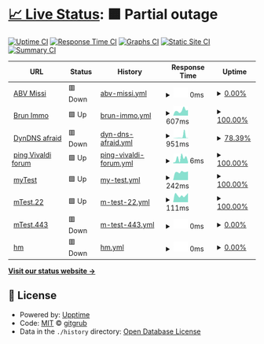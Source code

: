 # [📈 Live Status](https://gitgrub.github.io/uptest): <!--live status--> **🟧 Partial outage**

<!--
This repository contains the open-source uptime monitor and status page for [gitgrub](https://gitgrub.github.io/uptest), powered by [Upptime](https://github.com/upptime/upptime).
-->

[![Uptime CI](https://github.com/gitgrub/uptest/workflows/Uptime%20CI/badge.svg)](https://github.com/gitgrub/uptest/actions?query=workflow%3A%22Uptime+CI%22)
[![Response Time CI](https://github.com/gitgrub/uptest/workflows/Response%20Time%20CI/badge.svg)](https://github.com/gitgrub/uptest/actions?query=workflow%3A%22Response+Time+CI%22)
[![Graphs CI](https://github.com/gitgrub/uptest/workflows/Graphs%20CI/badge.svg)](https://github.com/gitgrub/uptest/actions?query=workflow%3A%22Graphs+CI%22)
[![Static Site CI](https://github.com/gitgrub/uptest/workflows/Static%20Site%20CI/badge.svg)](https://github.com/gitgrub/uptest/actions?query=workflow%3A%22Static+Site+CI%22)
[![Summary CI](https://github.com/gitgrub/uptest/workflows/Summary%20CI/badge.svg)](https://github.com/gitgrub/uptest/actions?query=workflow%3A%22Summary+CI%22)

<!--
With [Upptime](https://upptime.js.org), you can get your own unlimited and free uptime monitor and status page, powered entirely by a GitHub repository. We use [Issues](https://github.com/gitgrub/uptest/issues) as incident reports, [Actions](https://github.com/gitgrub/uptest/actions) as uptime monitors, and [Pages](https://gitgrub.github.io/uptest) for the status page.
-->

<!--start: status pages-->
<!-- This summary is generated by Upptime (https://github.com/upptime/upptime) -->
<!-- Do not edit this manually, your changes will be overwritten -->
<!-- prettier-ignore -->
| URL | Status | History | Response Time | Uptime |
| --- | ------ | ------- | ------------- | ------ |
| <img alt="" src="https://icons.duckduckgo.com/ip3/www.abv-styling.at.ico" height="13"> [ABV Missi](https://www.abv-styling.at) | 🟥 Down | [abv-missi.yml](https://github.com/gitgrub/uptest/commits/HEAD/history/abv-missi.yml) | <details><summary><img alt="Response time graph" src="./graphs/abv-missi/response-time-week.png" height="20"> 0ms</summary><br><a href="https://gitgrub.github.io/uptest/history/abv-missi"><img alt="Response time 1100" src="https://img.shields.io/endpoint?url=https%3A%2F%2Fraw.githubusercontent.com%2Fgitgrub%2Fuptest%2FHEAD%2Fapi%2Fabv-missi%2Fresponse-time.json"></a><br><a href="https://gitgrub.github.io/uptest/history/abv-missi"><img alt="24-hour response time 0" src="https://img.shields.io/endpoint?url=https%3A%2F%2Fraw.githubusercontent.com%2Fgitgrub%2Fuptest%2FHEAD%2Fapi%2Fabv-missi%2Fresponse-time-day.json"></a><br><a href="https://gitgrub.github.io/uptest/history/abv-missi"><img alt="7-day response time 0" src="https://img.shields.io/endpoint?url=https%3A%2F%2Fraw.githubusercontent.com%2Fgitgrub%2Fuptest%2FHEAD%2Fapi%2Fabv-missi%2Fresponse-time-week.json"></a><br><a href="https://gitgrub.github.io/uptest/history/abv-missi"><img alt="30-day response time 964" src="https://img.shields.io/endpoint?url=https%3A%2F%2Fraw.githubusercontent.com%2Fgitgrub%2Fuptest%2FHEAD%2Fapi%2Fabv-missi%2Fresponse-time-month.json"></a><br><a href="https://gitgrub.github.io/uptest/history/abv-missi"><img alt="1-year response time 1100" src="https://img.shields.io/endpoint?url=https%3A%2F%2Fraw.githubusercontent.com%2Fgitgrub%2Fuptest%2FHEAD%2Fapi%2Fabv-missi%2Fresponse-time-year.json"></a></details> | <details><summary><a href="https://gitgrub.github.io/uptest/history/abv-missi">0.00%</a></summary><a href="https://gitgrub.github.io/uptest/history/abv-missi"><img alt="All-time uptime 87.37%" src="https://img.shields.io/endpoint?url=https%3A%2F%2Fraw.githubusercontent.com%2Fgitgrub%2Fuptest%2FHEAD%2Fapi%2Fabv-missi%2Fuptime.json"></a><br><a href="https://gitgrub.github.io/uptest/history/abv-missi"><img alt="24-hour uptime 0.00%" src="https://img.shields.io/endpoint?url=https%3A%2F%2Fraw.githubusercontent.com%2Fgitgrub%2Fuptest%2FHEAD%2Fapi%2Fabv-missi%2Fuptime-day.json"></a><br><a href="https://gitgrub.github.io/uptest/history/abv-missi"><img alt="7-day uptime 0.00%" src="https://img.shields.io/endpoint?url=https%3A%2F%2Fraw.githubusercontent.com%2Fgitgrub%2Fuptest%2FHEAD%2Fapi%2Fabv-missi%2Fuptime-week.json"></a><br><a href="https://gitgrub.github.io/uptest/history/abv-missi"><img alt="30-day uptime 0.00%" src="https://img.shields.io/endpoint?url=https%3A%2F%2Fraw.githubusercontent.com%2Fgitgrub%2Fuptest%2FHEAD%2Fapi%2Fabv-missi%2Fuptime-month.json"></a><br><a href="https://gitgrub.github.io/uptest/history/abv-missi"><img alt="1-year uptime 74.20%" src="https://img.shields.io/endpoint?url=https%3A%2F%2Fraw.githubusercontent.com%2Fgitgrub%2Fuptest%2FHEAD%2Fapi%2Fabv-missi%2Fuptime-year.json"></a></details>
| <img alt="" src="https://icons.duckduckgo.com/ip3/immobilien.brun.at.ico" height="13"> [Brun Immo](http://immobilien.brun.at) | 🟩 Up | [brun-immo.yml](https://github.com/gitgrub/uptest/commits/HEAD/history/brun-immo.yml) | <details><summary><img alt="Response time graph" src="./graphs/brun-immo/response-time-week.png" height="20"> 607ms</summary><br><a href="https://gitgrub.github.io/uptest/history/brun-immo"><img alt="Response time 784" src="https://img.shields.io/endpoint?url=https%3A%2F%2Fraw.githubusercontent.com%2Fgitgrub%2Fuptest%2FHEAD%2Fapi%2Fbrun-immo%2Fresponse-time.json"></a><br><a href="https://gitgrub.github.io/uptest/history/brun-immo"><img alt="24-hour response time 672" src="https://img.shields.io/endpoint?url=https%3A%2F%2Fraw.githubusercontent.com%2Fgitgrub%2Fuptest%2FHEAD%2Fapi%2Fbrun-immo%2Fresponse-time-day.json"></a><br><a href="https://gitgrub.github.io/uptest/history/brun-immo"><img alt="7-day response time 607" src="https://img.shields.io/endpoint?url=https%3A%2F%2Fraw.githubusercontent.com%2Fgitgrub%2Fuptest%2FHEAD%2Fapi%2Fbrun-immo%2Fresponse-time-week.json"></a><br><a href="https://gitgrub.github.io/uptest/history/brun-immo"><img alt="30-day response time 526" src="https://img.shields.io/endpoint?url=https%3A%2F%2Fraw.githubusercontent.com%2Fgitgrub%2Fuptest%2FHEAD%2Fapi%2Fbrun-immo%2Fresponse-time-month.json"></a><br><a href="https://gitgrub.github.io/uptest/history/brun-immo"><img alt="1-year response time 792" src="https://img.shields.io/endpoint?url=https%3A%2F%2Fraw.githubusercontent.com%2Fgitgrub%2Fuptest%2FHEAD%2Fapi%2Fbrun-immo%2Fresponse-time-year.json"></a></details> | <details><summary><a href="https://gitgrub.github.io/uptest/history/brun-immo">100.00%</a></summary><a href="https://gitgrub.github.io/uptest/history/brun-immo"><img alt="All-time uptime 99.95%" src="https://img.shields.io/endpoint?url=https%3A%2F%2Fraw.githubusercontent.com%2Fgitgrub%2Fuptest%2FHEAD%2Fapi%2Fbrun-immo%2Fuptime.json"></a><br><a href="https://gitgrub.github.io/uptest/history/brun-immo"><img alt="24-hour uptime 100.00%" src="https://img.shields.io/endpoint?url=https%3A%2F%2Fraw.githubusercontent.com%2Fgitgrub%2Fuptest%2FHEAD%2Fapi%2Fbrun-immo%2Fuptime-day.json"></a><br><a href="https://gitgrub.github.io/uptest/history/brun-immo"><img alt="7-day uptime 100.00%" src="https://img.shields.io/endpoint?url=https%3A%2F%2Fraw.githubusercontent.com%2Fgitgrub%2Fuptest%2FHEAD%2Fapi%2Fbrun-immo%2Fuptime-week.json"></a><br><a href="https://gitgrub.github.io/uptest/history/brun-immo"><img alt="30-day uptime 100.00%" src="https://img.shields.io/endpoint?url=https%3A%2F%2Fraw.githubusercontent.com%2Fgitgrub%2Fuptest%2FHEAD%2Fapi%2Fbrun-immo%2Fuptime-month.json"></a><br><a href="https://gitgrub.github.io/uptest/history/brun-immo"><img alt="1-year uptime 99.91%" src="https://img.shields.io/endpoint?url=https%3A%2F%2Fraw.githubusercontent.com%2Fgitgrub%2Fuptest%2FHEAD%2Fapi%2Fbrun-immo%2Fuptime-year.json"></a></details>
| <img alt="" src="https://icons.duckduckgo.com/ip3/freedns.afraid.org.ico" height="13"> [DynDNS afraid](https://freedns.afraid.org) | 🟥 Down | [dyn-dns-afraid.yml](https://github.com/gitgrub/uptest/commits/HEAD/history/dyn-dns-afraid.yml) | <details><summary><img alt="Response time graph" src="./graphs/dyn-dns-afraid/response-time-week.png" height="20"> 951ms</summary><br><a href="https://gitgrub.github.io/uptest/history/dyn-dns-afraid"><img alt="Response time 550" src="https://img.shields.io/endpoint?url=https%3A%2F%2Fraw.githubusercontent.com%2Fgitgrub%2Fuptest%2FHEAD%2Fapi%2Fdyn-dns-afraid%2Fresponse-time.json"></a><br><a href="https://gitgrub.github.io/uptest/history/dyn-dns-afraid"><img alt="24-hour response time 186" src="https://img.shields.io/endpoint?url=https%3A%2F%2Fraw.githubusercontent.com%2Fgitgrub%2Fuptest%2FHEAD%2Fapi%2Fdyn-dns-afraid%2Fresponse-time-day.json"></a><br><a href="https://gitgrub.github.io/uptest/history/dyn-dns-afraid"><img alt="7-day response time 951" src="https://img.shields.io/endpoint?url=https%3A%2F%2Fraw.githubusercontent.com%2Fgitgrub%2Fuptest%2FHEAD%2Fapi%2Fdyn-dns-afraid%2Fresponse-time-week.json"></a><br><a href="https://gitgrub.github.io/uptest/history/dyn-dns-afraid"><img alt="30-day response time 621" src="https://img.shields.io/endpoint?url=https%3A%2F%2Fraw.githubusercontent.com%2Fgitgrub%2Fuptest%2FHEAD%2Fapi%2Fdyn-dns-afraid%2Fresponse-time-month.json"></a><br><a href="https://gitgrub.github.io/uptest/history/dyn-dns-afraid"><img alt="1-year response time 529" src="https://img.shields.io/endpoint?url=https%3A%2F%2Fraw.githubusercontent.com%2Fgitgrub%2Fuptest%2FHEAD%2Fapi%2Fdyn-dns-afraid%2Fresponse-time-year.json"></a></details> | <details><summary><a href="https://gitgrub.github.io/uptest/history/dyn-dns-afraid">78.39%</a></summary><a href="https://gitgrub.github.io/uptest/history/dyn-dns-afraid"><img alt="All-time uptime 99.71%" src="https://img.shields.io/endpoint?url=https%3A%2F%2Fraw.githubusercontent.com%2Fgitgrub%2Fuptest%2FHEAD%2Fapi%2Fdyn-dns-afraid%2Fuptime.json"></a><br><a href="https://gitgrub.github.io/uptest/history/dyn-dns-afraid"><img alt="24-hour uptime 53.22%" src="https://img.shields.io/endpoint?url=https%3A%2F%2Fraw.githubusercontent.com%2Fgitgrub%2Fuptest%2FHEAD%2Fapi%2Fdyn-dns-afraid%2Fuptime-day.json"></a><br><a href="https://gitgrub.github.io/uptest/history/dyn-dns-afraid"><img alt="7-day uptime 78.39%" src="https://img.shields.io/endpoint?url=https%3A%2F%2Fraw.githubusercontent.com%2Fgitgrub%2Fuptest%2FHEAD%2Fapi%2Fdyn-dns-afraid%2Fuptime-week.json"></a><br><a href="https://gitgrub.github.io/uptest/history/dyn-dns-afraid"><img alt="30-day uptime 95.03%" src="https://img.shields.io/endpoint?url=https%3A%2F%2Fraw.githubusercontent.com%2Fgitgrub%2Fuptest%2FHEAD%2Fapi%2Fdyn-dns-afraid%2Fuptime-month.json"></a><br><a href="https://gitgrub.github.io/uptest/history/dyn-dns-afraid"><img alt="1-year uptime 99.52%" src="https://img.shields.io/endpoint?url=https%3A%2F%2Fraw.githubusercontent.com%2Fgitgrub%2Fuptest%2FHEAD%2Fapi%2Fdyn-dns-afraid%2Fuptime-year.json"></a></details>
| <img alt="" src="https://icons.duckduckgo.com/ip3/null.ico" height="13"> [ping Vivaldi forum](104.22.77.159) | 🟩 Up | [ping-vivaldi-forum.yml](https://github.com/gitgrub/uptest/commits/HEAD/history/ping-vivaldi-forum.yml) | <details><summary><img alt="Response time graph" src="./graphs/ping-vivaldi-forum/response-time-week.png" height="20"> 6ms</summary><br><a href="https://gitgrub.github.io/uptest/history/ping-vivaldi-forum"><img alt="Response time 7" src="https://img.shields.io/endpoint?url=https%3A%2F%2Fraw.githubusercontent.com%2Fgitgrub%2Fuptest%2FHEAD%2Fapi%2Fping-vivaldi-forum%2Fresponse-time.json"></a><br><a href="https://gitgrub.github.io/uptest/history/ping-vivaldi-forum"><img alt="24-hour response time 2" src="https://img.shields.io/endpoint?url=https%3A%2F%2Fraw.githubusercontent.com%2Fgitgrub%2Fuptest%2FHEAD%2Fapi%2Fping-vivaldi-forum%2Fresponse-time-day.json"></a><br><a href="https://gitgrub.github.io/uptest/history/ping-vivaldi-forum"><img alt="7-day response time 6" src="https://img.shields.io/endpoint?url=https%3A%2F%2Fraw.githubusercontent.com%2Fgitgrub%2Fuptest%2FHEAD%2Fapi%2Fping-vivaldi-forum%2Fresponse-time-week.json"></a><br><a href="https://gitgrub.github.io/uptest/history/ping-vivaldi-forum"><img alt="30-day response time 7" src="https://img.shields.io/endpoint?url=https%3A%2F%2Fraw.githubusercontent.com%2Fgitgrub%2Fuptest%2FHEAD%2Fapi%2Fping-vivaldi-forum%2Fresponse-time-month.json"></a><br><a href="https://gitgrub.github.io/uptest/history/ping-vivaldi-forum"><img alt="1-year response time 7" src="https://img.shields.io/endpoint?url=https%3A%2F%2Fraw.githubusercontent.com%2Fgitgrub%2Fuptest%2FHEAD%2Fapi%2Fping-vivaldi-forum%2Fresponse-time-year.json"></a></details> | <details><summary><a href="https://gitgrub.github.io/uptest/history/ping-vivaldi-forum">100.00%</a></summary><a href="https://gitgrub.github.io/uptest/history/ping-vivaldi-forum"><img alt="All-time uptime 100.00%" src="https://img.shields.io/endpoint?url=https%3A%2F%2Fraw.githubusercontent.com%2Fgitgrub%2Fuptest%2FHEAD%2Fapi%2Fping-vivaldi-forum%2Fuptime.json"></a><br><a href="https://gitgrub.github.io/uptest/history/ping-vivaldi-forum"><img alt="24-hour uptime 100.00%" src="https://img.shields.io/endpoint?url=https%3A%2F%2Fraw.githubusercontent.com%2Fgitgrub%2Fuptest%2FHEAD%2Fapi%2Fping-vivaldi-forum%2Fuptime-day.json"></a><br><a href="https://gitgrub.github.io/uptest/history/ping-vivaldi-forum"><img alt="7-day uptime 100.00%" src="https://img.shields.io/endpoint?url=https%3A%2F%2Fraw.githubusercontent.com%2Fgitgrub%2Fuptest%2FHEAD%2Fapi%2Fping-vivaldi-forum%2Fuptime-week.json"></a><br><a href="https://gitgrub.github.io/uptest/history/ping-vivaldi-forum"><img alt="30-day uptime 100.00%" src="https://img.shields.io/endpoint?url=https%3A%2F%2Fraw.githubusercontent.com%2Fgitgrub%2Fuptest%2FHEAD%2Fapi%2Fping-vivaldi-forum%2Fuptime-month.json"></a><br><a href="https://gitgrub.github.io/uptest/history/ping-vivaldi-forum"><img alt="1-year uptime 100.00%" src="https://img.shields.io/endpoint?url=https%3A%2F%2Fraw.githubusercontent.com%2Fgitgrub%2Fuptest%2FHEAD%2Fapi%2Fping-vivaldi-forum%2Fuptime-year.json"></a></details>
| <img alt="" src="https://icons.duckduckgo.com/ip3/null.ico" height="13"> [myTest](com1.undo.it) | 🟩 Up | [my-test.yml](https://github.com/gitgrub/uptest/commits/HEAD/history/my-test.yml) | <details><summary><img alt="Response time graph" src="./graphs/my-test/response-time-week.png" height="20"> 242ms</summary><br><a href="https://gitgrub.github.io/uptest/history/my-test"><img alt="Response time 285" src="https://img.shields.io/endpoint?url=https%3A%2F%2Fraw.githubusercontent.com%2Fgitgrub%2Fuptest%2FHEAD%2Fapi%2Fmy-test%2Fresponse-time.json"></a><br><a href="https://gitgrub.github.io/uptest/history/my-test"><img alt="24-hour response time 261" src="https://img.shields.io/endpoint?url=https%3A%2F%2Fraw.githubusercontent.com%2Fgitgrub%2Fuptest%2FHEAD%2Fapi%2Fmy-test%2Fresponse-time-day.json"></a><br><a href="https://gitgrub.github.io/uptest/history/my-test"><img alt="7-day response time 242" src="https://img.shields.io/endpoint?url=https%3A%2F%2Fraw.githubusercontent.com%2Fgitgrub%2Fuptest%2FHEAD%2Fapi%2Fmy-test%2Fresponse-time-week.json"></a><br><a href="https://gitgrub.github.io/uptest/history/my-test"><img alt="30-day response time 299" src="https://img.shields.io/endpoint?url=https%3A%2F%2Fraw.githubusercontent.com%2Fgitgrub%2Fuptest%2FHEAD%2Fapi%2Fmy-test%2Fresponse-time-month.json"></a><br><a href="https://gitgrub.github.io/uptest/history/my-test"><img alt="1-year response time 285" src="https://img.shields.io/endpoint?url=https%3A%2F%2Fraw.githubusercontent.com%2Fgitgrub%2Fuptest%2FHEAD%2Fapi%2Fmy-test%2Fresponse-time-year.json"></a></details> | <details><summary><a href="https://gitgrub.github.io/uptest/history/my-test">100.00%</a></summary><a href="https://gitgrub.github.io/uptest/history/my-test"><img alt="All-time uptime 98.47%" src="https://img.shields.io/endpoint?url=https%3A%2F%2Fraw.githubusercontent.com%2Fgitgrub%2Fuptest%2FHEAD%2Fapi%2Fmy-test%2Fuptime.json"></a><br><a href="https://gitgrub.github.io/uptest/history/my-test"><img alt="24-hour uptime 100.00%" src="https://img.shields.io/endpoint?url=https%3A%2F%2Fraw.githubusercontent.com%2Fgitgrub%2Fuptest%2FHEAD%2Fapi%2Fmy-test%2Fuptime-day.json"></a><br><a href="https://gitgrub.github.io/uptest/history/my-test"><img alt="7-day uptime 100.00%" src="https://img.shields.io/endpoint?url=https%3A%2F%2Fraw.githubusercontent.com%2Fgitgrub%2Fuptest%2FHEAD%2Fapi%2Fmy-test%2Fuptime-week.json"></a><br><a href="https://gitgrub.github.io/uptest/history/my-test"><img alt="30-day uptime 99.77%" src="https://img.shields.io/endpoint?url=https%3A%2F%2Fraw.githubusercontent.com%2Fgitgrub%2Fuptest%2FHEAD%2Fapi%2Fmy-test%2Fuptime-month.json"></a><br><a href="https://gitgrub.github.io/uptest/history/my-test"><img alt="1-year uptime 98.47%" src="https://img.shields.io/endpoint?url=https%3A%2F%2Fraw.githubusercontent.com%2Fgitgrub%2Fuptest%2FHEAD%2Fapi%2Fmy-test%2Fuptime-year.json"></a></details>
| <img alt="" src="https://icons.duckduckgo.com/ip3/null.ico" height="13"> [mTest.22](178.79.148.229) | 🟩 Up | [m-test-22.yml](https://github.com/gitgrub/uptest/commits/HEAD/history/m-test-22.yml) | <details><summary><img alt="Response time graph" src="./graphs/m-test-22/response-time-week.png" height="20"> 111ms</summary><br><a href="https://gitgrub.github.io/uptest/history/m-test-22"><img alt="Response time 109" src="https://img.shields.io/endpoint?url=https%3A%2F%2Fraw.githubusercontent.com%2Fgitgrub%2Fuptest%2FHEAD%2Fapi%2Fm-test-22%2Fresponse-time.json"></a><br><a href="https://gitgrub.github.io/uptest/history/m-test-22"><img alt="24-hour response time 146" src="https://img.shields.io/endpoint?url=https%3A%2F%2Fraw.githubusercontent.com%2Fgitgrub%2Fuptest%2FHEAD%2Fapi%2Fm-test-22%2Fresponse-time-day.json"></a><br><a href="https://gitgrub.github.io/uptest/history/m-test-22"><img alt="7-day response time 111" src="https://img.shields.io/endpoint?url=https%3A%2F%2Fraw.githubusercontent.com%2Fgitgrub%2Fuptest%2FHEAD%2Fapi%2Fm-test-22%2Fresponse-time-week.json"></a><br><a href="https://gitgrub.github.io/uptest/history/m-test-22"><img alt="30-day response time 108" src="https://img.shields.io/endpoint?url=https%3A%2F%2Fraw.githubusercontent.com%2Fgitgrub%2Fuptest%2FHEAD%2Fapi%2Fm-test-22%2Fresponse-time-month.json"></a><br><a href="https://gitgrub.github.io/uptest/history/m-test-22"><img alt="1-year response time 109" src="https://img.shields.io/endpoint?url=https%3A%2F%2Fraw.githubusercontent.com%2Fgitgrub%2Fuptest%2FHEAD%2Fapi%2Fm-test-22%2Fresponse-time-year.json"></a></details> | <details><summary><a href="https://gitgrub.github.io/uptest/history/m-test-22">100.00%</a></summary><a href="https://gitgrub.github.io/uptest/history/m-test-22"><img alt="All-time uptime 99.08%" src="https://img.shields.io/endpoint?url=https%3A%2F%2Fraw.githubusercontent.com%2Fgitgrub%2Fuptest%2FHEAD%2Fapi%2Fm-test-22%2Fuptime.json"></a><br><a href="https://gitgrub.github.io/uptest/history/m-test-22"><img alt="24-hour uptime 100.00%" src="https://img.shields.io/endpoint?url=https%3A%2F%2Fraw.githubusercontent.com%2Fgitgrub%2Fuptest%2FHEAD%2Fapi%2Fm-test-22%2Fuptime-day.json"></a><br><a href="https://gitgrub.github.io/uptest/history/m-test-22"><img alt="7-day uptime 100.00%" src="https://img.shields.io/endpoint?url=https%3A%2F%2Fraw.githubusercontent.com%2Fgitgrub%2Fuptest%2FHEAD%2Fapi%2Fm-test-22%2Fuptime-week.json"></a><br><a href="https://gitgrub.github.io/uptest/history/m-test-22"><img alt="30-day uptime 100.00%" src="https://img.shields.io/endpoint?url=https%3A%2F%2Fraw.githubusercontent.com%2Fgitgrub%2Fuptest%2FHEAD%2Fapi%2Fm-test-22%2Fuptime-month.json"></a><br><a href="https://gitgrub.github.io/uptest/history/m-test-22"><img alt="1-year uptime 99.08%" src="https://img.shields.io/endpoint?url=https%3A%2F%2Fraw.githubusercontent.com%2Fgitgrub%2Fuptest%2FHEAD%2Fapi%2Fm-test-22%2Fuptime-year.json"></a></details>
| <img alt="" src="https://icons.duckduckgo.com/ip3/null.ico" height="13"> [mTest.443](178.79.148.229) | 🟥 Down | [m-test-443.yml](https://github.com/gitgrub/uptest/commits/HEAD/history/m-test-443.yml) | <details><summary><img alt="Response time graph" src="./graphs/m-test-443/response-time-week.png" height="20"> 0ms</summary><br><a href="https://gitgrub.github.io/uptest/history/m-test-443"><img alt="Response time 184" src="https://img.shields.io/endpoint?url=https%3A%2F%2Fraw.githubusercontent.com%2Fgitgrub%2Fuptest%2FHEAD%2Fapi%2Fm-test-443%2Fresponse-time.json"></a><br><a href="https://gitgrub.github.io/uptest/history/m-test-443"><img alt="24-hour response time 0" src="https://img.shields.io/endpoint?url=https%3A%2F%2Fraw.githubusercontent.com%2Fgitgrub%2Fuptest%2FHEAD%2Fapi%2Fm-test-443%2Fresponse-time-day.json"></a><br><a href="https://gitgrub.github.io/uptest/history/m-test-443"><img alt="7-day response time 0" src="https://img.shields.io/endpoint?url=https%3A%2F%2Fraw.githubusercontent.com%2Fgitgrub%2Fuptest%2FHEAD%2Fapi%2Fm-test-443%2Fresponse-time-week.json"></a><br><a href="https://gitgrub.github.io/uptest/history/m-test-443"><img alt="30-day response time 0" src="https://img.shields.io/endpoint?url=https%3A%2F%2Fraw.githubusercontent.com%2Fgitgrub%2Fuptest%2FHEAD%2Fapi%2Fm-test-443%2Fresponse-time-month.json"></a><br><a href="https://gitgrub.github.io/uptest/history/m-test-443"><img alt="1-year response time 184" src="https://img.shields.io/endpoint?url=https%3A%2F%2Fraw.githubusercontent.com%2Fgitgrub%2Fuptest%2FHEAD%2Fapi%2Fm-test-443%2Fresponse-time-year.json"></a></details> | <details><summary><a href="https://gitgrub.github.io/uptest/history/m-test-443">0.00%</a></summary><a href="https://gitgrub.github.io/uptest/history/m-test-443"><img alt="All-time uptime 11.75%" src="https://img.shields.io/endpoint?url=https%3A%2F%2Fraw.githubusercontent.com%2Fgitgrub%2Fuptest%2FHEAD%2Fapi%2Fm-test-443%2Fuptime.json"></a><br><a href="https://gitgrub.github.io/uptest/history/m-test-443"><img alt="24-hour uptime 0.00%" src="https://img.shields.io/endpoint?url=https%3A%2F%2Fraw.githubusercontent.com%2Fgitgrub%2Fuptest%2FHEAD%2Fapi%2Fm-test-443%2Fuptime-day.json"></a><br><a href="https://gitgrub.github.io/uptest/history/m-test-443"><img alt="7-day uptime 0.00%" src="https://img.shields.io/endpoint?url=https%3A%2F%2Fraw.githubusercontent.com%2Fgitgrub%2Fuptest%2FHEAD%2Fapi%2Fm-test-443%2Fuptime-week.json"></a><br><a href="https://gitgrub.github.io/uptest/history/m-test-443"><img alt="30-day uptime 0.00%" src="https://img.shields.io/endpoint?url=https%3A%2F%2Fraw.githubusercontent.com%2Fgitgrub%2Fuptest%2FHEAD%2Fapi%2Fm-test-443%2Fuptime-month.json"></a><br><a href="https://gitgrub.github.io/uptest/history/m-test-443"><img alt="1-year uptime 11.75%" src="https://img.shields.io/endpoint?url=https%3A%2F%2Fraw.githubusercontent.com%2Fgitgrub%2Fuptest%2FHEAD%2Fapi%2Fm-test-443%2Fuptime-year.json"></a></details>
| <img alt="" src="https://icons.duckduckgo.com/ip3/null.ico" height="13"> [hm](213.163.73.203) | 🟥 Down | [hm.yml](https://github.com/gitgrub/uptest/commits/HEAD/history/hm.yml) | <details><summary><img alt="Response time graph" src="./graphs/hm/response-time-week.png" height="20"> 0ms</summary><br><a href="https://gitgrub.github.io/uptest/history/hm"><img alt="Response time 0" src="https://img.shields.io/endpoint?url=https%3A%2F%2Fraw.githubusercontent.com%2Fgitgrub%2Fuptest%2FHEAD%2Fapi%2Fhm%2Fresponse-time.json"></a><br><a href="https://gitgrub.github.io/uptest/history/hm"><img alt="24-hour response time 0" src="https://img.shields.io/endpoint?url=https%3A%2F%2Fraw.githubusercontent.com%2Fgitgrub%2Fuptest%2FHEAD%2Fapi%2Fhm%2Fresponse-time-day.json"></a><br><a href="https://gitgrub.github.io/uptest/history/hm"><img alt="7-day response time 0" src="https://img.shields.io/endpoint?url=https%3A%2F%2Fraw.githubusercontent.com%2Fgitgrub%2Fuptest%2FHEAD%2Fapi%2Fhm%2Fresponse-time-week.json"></a><br><a href="https://gitgrub.github.io/uptest/history/hm"><img alt="30-day response time 0" src="https://img.shields.io/endpoint?url=https%3A%2F%2Fraw.githubusercontent.com%2Fgitgrub%2Fuptest%2FHEAD%2Fapi%2Fhm%2Fresponse-time-month.json"></a><br><a href="https://gitgrub.github.io/uptest/history/hm"><img alt="1-year response time 0" src="https://img.shields.io/endpoint?url=https%3A%2F%2Fraw.githubusercontent.com%2Fgitgrub%2Fuptest%2FHEAD%2Fapi%2Fhm%2Fresponse-time-year.json"></a></details> | <details><summary><a href="https://gitgrub.github.io/uptest/history/hm">0.00%</a></summary><a href="https://gitgrub.github.io/uptest/history/hm"><img alt="All-time uptime 1.19%" src="https://img.shields.io/endpoint?url=https%3A%2F%2Fraw.githubusercontent.com%2Fgitgrub%2Fuptest%2FHEAD%2Fapi%2Fhm%2Fuptime.json"></a><br><a href="https://gitgrub.github.io/uptest/history/hm"><img alt="24-hour uptime 0.00%" src="https://img.shields.io/endpoint?url=https%3A%2F%2Fraw.githubusercontent.com%2Fgitgrub%2Fuptest%2FHEAD%2Fapi%2Fhm%2Fuptime-day.json"></a><br><a href="https://gitgrub.github.io/uptest/history/hm"><img alt="7-day uptime 0.00%" src="https://img.shields.io/endpoint?url=https%3A%2F%2Fraw.githubusercontent.com%2Fgitgrub%2Fuptest%2FHEAD%2Fapi%2Fhm%2Fuptime-week.json"></a><br><a href="https://gitgrub.github.io/uptest/history/hm"><img alt="30-day uptime 0.00%" src="https://img.shields.io/endpoint?url=https%3A%2F%2Fraw.githubusercontent.com%2Fgitgrub%2Fuptest%2FHEAD%2Fapi%2Fhm%2Fuptime-month.json"></a><br><a href="https://gitgrub.github.io/uptest/history/hm"><img alt="1-year uptime 1.19%" src="https://img.shields.io/endpoint?url=https%3A%2F%2Fraw.githubusercontent.com%2Fgitgrub%2Fuptest%2FHEAD%2Fapi%2Fhm%2Fuptime-year.json"></a></details>

<!--end: status pages-->

[**Visit our status website →**](https://gitgrub.github.io/uptest)

## 📄 License

- Powered by: [Upptime](https://github.com/upptime/upptime)
- Code: [MIT](./LICENSE) © [gitgrub](https://gitgrub.github.io/uptest)
- Data in the `./history` directory: [Open Database License](https://opendatacommons.org/licenses/odbl/1-0/)
